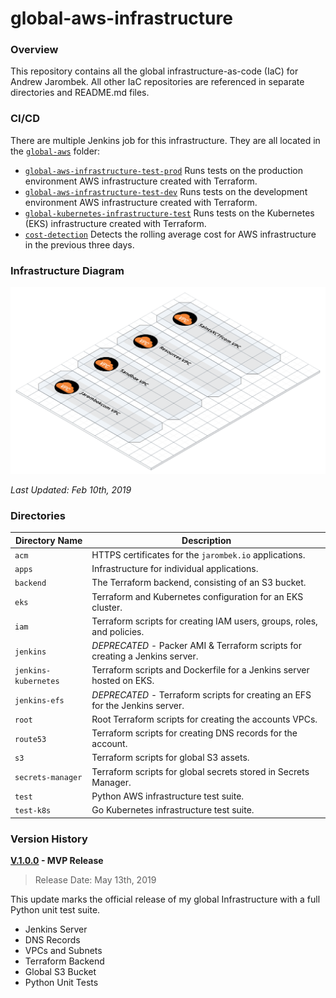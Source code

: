 # global-aws-infrastructure

### Overview

This repository contains all the global infrastructure-as-code (IaC) for Andrew Jarombek.  All other IaC
repositories are referenced in separate directories and README.md files.

### CI/CD

There are multiple Jenkins job for this infrastructure.  They are all located in the 
[`global-aws`](http://jenkins.jarombek.io/job/global-aws/) folder:

- [`global-aws-infrastructure-test-prod`](http://jenkins.jarombek.io/job/global-aws/job/global-aws-infrastructure-test-prod/) 
Runs tests on the production environment AWS infrastructure created with Terraform.
- [`global-aws-infrastructure-test-dev`](http://jenkins.jarombek.io/job/global-aws/job/global-aws-infrastructure-test-dev/) 
Runs tests on the development environment AWS infrastructure created with Terraform.
- [`global-kubernetes-infrastructure-test`](http://jenkins.jarombek.io/job/global-aws/job/global-kubernetes-infrastructure-test/) 
Runs tests on the Kubernetes (EKS) infrastructure created with Terraform.
- [`cost-detection`](http://jenkins.jarombek.io/job/global-aws/job/cost-detection/) Detects the rolling average cost for 
AWS infrastructure in the previous three days.

### Infrastructure Diagram

![AWS Model](aws-model.png)

*Last Updated: Feb 10th, 2019*

### Directories

| Directory Name       | Description                                                                 |
|----------------------|-----------------------------------------------------------------------------|
| `acm`                | HTTPS certificates for the `jarombek.io` applications.                      |
| `apps`               | Infrastructure for individual applications.                                 |
| `backend`            | The Terraform backend, consisting of an S3 bucket.                          |
| `eks`                | Terraform and Kubernetes configuration for an EKS cluster.                  |
| `iam`                | Terraform scripts for creating IAM users, groups, roles, and policies.      |
| `jenkins`            | *DEPRECATED* - Packer AMI & Terraform scripts for creating a Jenkins server.|
| `jenkins-kubernetes` | Terraform scripts and Dockerfile for a Jenkins server hosted on EKS.        |
| `jenkins-efs`        | *DEPRECATED* - Terraform scripts for creating an EFS for the Jenkins server.|
| `root`               | Root Terraform scripts for creating the accounts VPCs.                      |
| `route53`            | Terraform scripts for creating DNS records for the account.                 |
| `s3`                 | Terraform scripts for global S3 assets.                                     |
| `secrets-manager`    | Terraform scripts for global secrets stored in Secrets Manager.             |
| `test`               | Python AWS infrastructure test suite.                                       |
| `test-k8s`           | Go Kubernetes infrastructure test suite.                                    |

### Version History

**[V.1.0.0](https://github.com/AJarombek/global-aws-infrastructure/tree/v1.0.0) - MVP Release**

> Release Date: May 13th, 2019

This update marks the official release of my global Infrastructure with a full Python unit test suite.

* Jenkins Server
* DNS Records
* VPCs and Subnets
* Terraform Backend
* Global S3 Bucket
* Python Unit Tests